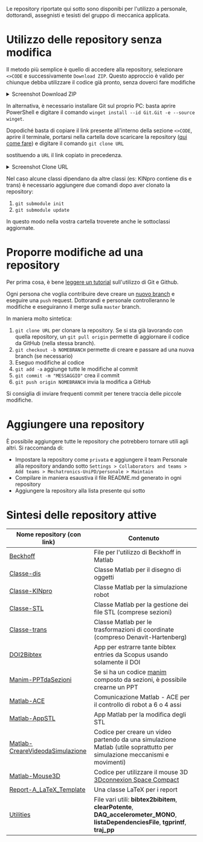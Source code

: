 Le repository riportate qui sotto sono disponibi per l'utilizzo a personale, dottorandi, assegnisti e tesisti del gruppo di meccanica applicata.

# Utilizzo delle repository senza modifica

Il metodo più semplice è quello di accedere alla repository, selezionare `<>CODE` e successivamente `Download ZIP`.
Questo approccio è valido per chiunque debba utilizzare il codice già pronto, senza doverci fare modifiche

<details>
<summary>Screenshot Download ZIP</summary>
  
![image](https://github.com/user-attachments/assets/1e333296-05a7-4561-9963-e8f245601aff)

</details>

In alternativa, è necessario installare Git sul proprio PC: basta aprire PowerShell e digitare il comando `winget install --id Git.Git -e --source winget`.

Dopodiché basta di copiare il link presente all'interno della sezione `<>CODE`, aprire il terminale, portarsi nella cartella dove scaricare la repository ([qui come fare](https://www.howtogeek.com/659411/how-to-change-directories-in-command-prompt-on-windows-10/)) e digitare il comando `git clone URL`

sostituendo a `URL` il link copiato in precedenza.

<details>
<summary>Screenshot Clone URL</summary>
  
![image](https://github.com/user-attachments/assets/754e12e6-4720-448b-8051-6949eb1ee388)

</details>

Nel caso alcune classi dipendano da altre classi (es: KINpro contiene dis e trans) è necessario aggiungere due comandi dopo aver clonato la repository:
1. `git submodule init`
2. `git submodule update`

In questo modo nella vostra cartella troverete anche le sottoclassi aggiornate.

# Proporre modifiche ad una repository

Per prima cosa, è bene [leggere un tutorial](https://www.w3schools.com/git/default.asp?remote=github) sull'utilizzo di Git e Github.

Ogni persona che voglia contribuire deve creare un [nuovo branch](https://www.w3schools.com/git/git_branch_push_to_remote.asp?remote=github) e eseguire una `push` request.
Dottorandi e personale controlleranno le modifiche e eseguiranno il merge sulla `master` branch.

In maniera molto sintetica:
1. `git clone URL` per clonare la repository. Se si sta già lavorando con quella repository, un `git pull origin` permette di aggiornare il codice da GitHub (nella stessa branch).
2. `git checkout -b NOMEBRANCH` permette di creare e passare ad una nuova branch (se necessario)
3. Eseguo modifiche al codice
4. `git add -a` aggiunge tutte le modifiche al commit
5. `git commit -m "MESSAGGIO"` crea il commit
6. `git push origin NOMEBRANCH` invia la modifica a GitHub

Si consiglia di inviare frequenti commit per tenere traccia delle piccole modifiche.

# Aggiungere una repository

È possibile aggiungere tutte le repository che potrebbero tornare utili agli altri.
Si raccomanda di:
- Impostare la repository come `privata` e aggiungere il team Personale alla repository andando sotto `Settings > Collaborators and teams > Add teams > Mechatronics-UniPD/personale > Maintain`
- Compilare in maniera esaustiva il file README.md generato in ogni repository
- Aggiungere la repository alla lista presente qui sotto

# Sintesi delle repository attive

| Nome repository (con link) | Contenuto |
| -------------------------- | --------- |
| [Beckhoff](https://github.com/Mechatronics-UniPD/Beckhoff) | File per l'utilizzo di Beckhoff in Matlab |
| [Classe-dis](https://github.com/Mechatronics-UniPD/Classe-dis) | Classe Matlab per il disegno di oggetti |
| [Classe-KINpro](https://github.com/Mechatronics-UniPD/Classe-KINpro) | Classe Matlab per la simulazione robot |
| [Classe-STL](https://github.com/Mechatronics-UniPD/Classe-STL) | Classe Matlab per la gestione dei file STL (comprese sezioni) |
| [Classe-trans](https://github.com/Mechatronics-UniPD/Classe-trans) | Classe Matlab per le trasformazioni di coordinate (compreso Denavit-Hartenberg) |
| [DOI2Bibtex](https://github.com/Mechatronics-UniPD/DOI2Bibtex) | App per estrarre tante bibtex entries da Scopus usando solamente il DOI |
| [Manim-PPTdaSezioni](https://github.com/Mechatronics-UniPD/Manim-PPTdaSezioni) | Se si ha un codice [manim](https://docs.manim.community/en/stable/index.html) composto da sezioni, è possibile crearne un PPT |
| [Matlab-ACE](https://github.com/Mechatronics-UniPD/MatlabACE) | Comunicazione Matlab - ACE per il controllo di robot a 6 o 4 assi |
| [Matlab-AppSTL](https://github.com/Mechatronics-UniPD/Matlab-AppSTL) | App Matlab per la modifica degli STL |
| [Matlab-CreareVideodaSimulazione](https://github.com/Mechatronics-UniPD/Matlab-CreareVideodaSimulazione) | Codice per creare un video partendo da una simulazione Matlab (utile soprattutto per simulazione meccanismi e movimenti) |
| [Matlab-Mouse3D](https://github.com/Mechatronics-UniPD/Matlab-Mouse3D) | Codice per utilizzare il mouse 3D [3Dconnexion Space Compact](https://3dconnexion.com/it/product/spacemouse-compact/)|
| [Report-A_LaTeX_Template](https://github.com/Mechatronics-UniPD/Report-A_LaTeX_Template) | Una classe LaTeX per i report |
| [Utilities](https://github.com/Mechatronics-UniPD/Utilities) | File vari utili: **bibtex2bibitem**, **clearPotente**, **DAQ_accelerometer_MONO**, **listaDependenciesFile**, **tgprintf**, **traj_pp** |
